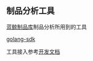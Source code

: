 ## 制品分析工具

[蓝鲸制品库](https://github.com/TencentBlueKing/bk-repo)制品分析所用到的工具

[golang-sdk](https://github.com/TencentBlueKing/ci-repoAnalysis/tree/master/analysis-tool-sdk-golang/)

工具接入参考[开发文档](https://github.com/TencentBlueKing/ci-repoAnalysis/tree/master/doc/development.md)
